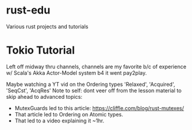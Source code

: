 # rust-edu
Various rust projects and tutorials

# Tokio Tutorial
Left off midway thru channels,
channels are my favorite b/c of experience w/ Scala's Akka Actor-Model system b4 it went pay2play.

Maybe watching a YT vid on the Ordering types 'Relaxed', 'Acquired', 'SeqCst', 'AcqRes'
Note to self: dont veer off from the lesson material to skip ahead to advanced topics:
- MutexGuards led to this article: https://cliffle.com/blog/rust-mutexes/
- That article led to Ordering on Atomic types.
- That led to a video explaining it ~1hr.
